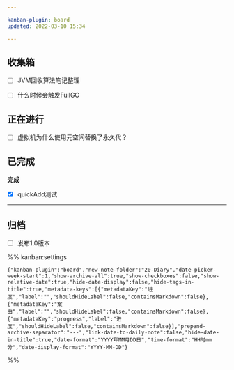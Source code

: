 ```yaml
---

kanban-plugin: board
updated: 2022-03-10 15:34

---
```


## 收集箱

- [ ] JVM回收算法笔记整理
- [ ] 什么时候会触发FullGC


## 正在进行

- [ ] 虚拟机为什么使用元空间替换了永久代？


## 已完成

**完成**
- [x] quickAdd测试


***

## 归档

- [ ] 发布1.0版本

%% kanban:settings
```
{"kanban-plugin":"board","new-note-folder":"20-Diary","date-picker-week-start":1,"show-archive-all":true,"show-checkboxes":false,"show-relative-date":true,"hide-date-display":false,"hide-tags-in-title":true,"metadata-keys":[{"metadataKey":"进度","label":"","shouldHideLabel":false,"containsMarkdown":false},{"metadataKey":"案由","label":"","shouldHideLabel":false,"containsMarkdown":false},{"metadataKey":"progress","label":"进度","shouldHideLabel":false,"containsMarkdown":false}],"prepend-archive-separator":"---","link-date-to-daily-note":false,"hide-date-in-title":true,"date-format":"YYYY年MM月DD日","time-format":"HH时mm分","date-display-format":"YYYY-MM-DD"}
```
%%